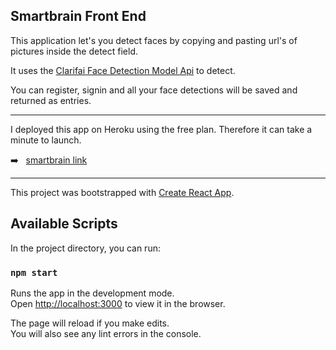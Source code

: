 ## Smartbrain Front End

This application let's you detect faces by copying and pasting url's of pictures inside the detect field.

It uses the [Clarifai Face Detection Model Api](https://www.clarifai.com/models/face-detection-image-recognition-model-a403429f2ddf4b49b307e318f00e528b-detection "Face Detection Model") to detect.

You can register, signin and all your face detections will be saved and returned as entries.

****

I deployed this app on Heroku using the free plan. Therefore it can take a minute to launch.

:arrow_right: &nbsp; [smartbrain link](https://recognition-smart-brain.herokuapp.com/)

****

This project was bootstrapped with [Create React App](https://github.com/facebook/create-react-app).

## Available Scripts

In the project directory, you can run:

### `npm start`

Runs the app in the development mode.<br />
Open [http://localhost:3000](http://localhost:3000) to view it in the browser.

The page will reload if you make edits.<br />
You will also see any lint errors in the console.

